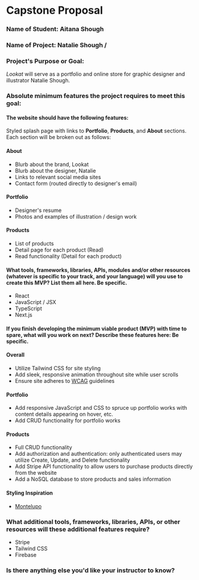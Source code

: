 # Capstone Proposal

### Name of Student: Aitana Shough

### Name of Project: Natalie Shough / 

### Project's Purpose or Goal: 

*Lookat* will serve as a portfolio and online store for graphic designer and illustrator Natalie Shough.

### Absolute minimum features the project requires to meet this goal:

#### The website should have the following features:

Styled splash page with links to **Portfolio**, **Products**, and **About** sections. Each section will be broken out as follows:

#### About
* Blurb about the brand, Lookat
* Blurb about the designer, Natalie
* Links to relevant social media sites
* Contact form (routed directly to designer's email)

#### Portfolio
* Designer's resume
* Photos and examples of illustration / design work

#### Products
* List of products
* Detail page for each product (Read)
* Read functionality (Detail for each product)


#### What tools, frameworks, libraries, APIs, modules and/or other resources (whatever is specific to your track, and your language) will you use to create this MVP? List them all here. Be specific.

* React
* JavaScript / JSX
* TypeScript
* Next.js

#### If you finish developing the minimum viable product (MVP) with time to spare, what will you work on next? Describe these features here: Be specific.

#### Overall
* Utilize Tailwind CSS for site styling
* Add sleek, responsive animation throughout site while user scrolls
* Ensure site adheres to [WCAG](https://www.w3.org/WAI/standards-guidelines/wcag/) guidelines

#### Portfolio

* Add responsive JavaScript and CSS to spruce up portfolio works with content details appearing on hover, etc.
* Add CRUD functionality for portfolio works

#### Products

* Full CRUD functionality
* Add authorization and authentication: only authenticated users may utilize Create, Update, and Delete functionality
* Add Stripe API functionality to allow users to purchase products directly from the website
* Add a NoSQL database to store products and sales information

#### Styling Inspiration

* [Montelupo](https://www.montelupo.co/)

### What additional tools, frameworks, libraries, APIs, or other resources will these additional features require?

* Stripe
* Tailwind CSS
* Firebase

### Is there anything else you'd like your instructor to know?
